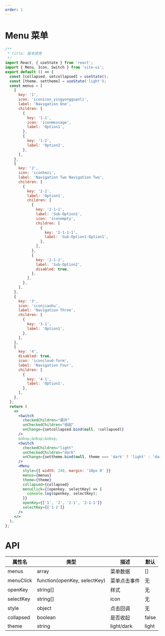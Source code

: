 ```yaml
---
order: 1
---
```


# Menu 菜单

```jsx
/**
 * title: 基本使用
 */
import React, { useState } from 'react';
import { Menu, Icon, Switch } from 'site-ui';
export default () => {
  const [collapsed, setcollapsed] = useState();
  const [theme, settheme] = useState('light');
  const menus = [
    {
      key: '1',
      icon: 'iconicon_yingyongguanli',
      label: 'Navigation One',
      children: [
        {
          key: '1-1',
          icon: 'iconmessage',
          label: 'Option1',
        },
        {
          key: '1-2',
          label: 'Option2',
        },
      ],
    },
    {
      key: '2',
      icon: 'iconhezi',
      label: 'Navigation Two Navigation Two',
      children: [
        {
          key: '2-1',
          label: 'Option1',
          children: [
            {
              key: '2-1-1',
              label: 'Sub-Option1',
              icon: 'iconempty',
              children: [
                {
                  key: '2-1-1-1',
                  label: 'Sub-Option1-Option1',
                },
              ],
            },
            {
              key: '2-1-2',
              label: 'Sub-Option2',
              disabled: true,
            },
          ],
        },
      ],
    },
    {
      key: '3',
      icon: 'iconjiaohu',
      label: 'Navigation Three',
      children: [
        {
          key: '3-1',
          label: 'Option1',
        },
      ],
    },
    {
      key: '4',
      disabled: true,
      icon: 'iconcloud-form',
      label: 'Navigation Four',
      children: [
        {
          key: '4-1',
          label: 'Option1',
        },
      ],
    },
  ];
  return (
    <>
      <Switch
        checkedChildren="展开"
        unCheckedChildren="收起"
        onChange={setcollapsed.bind(null, !collapsed)}
      />
      &nbsp;&nbsp;&nbsp;
      <Switch
        checkedChildren="light"
        unCheckedChildren="dark"
        onChange={settheme.bind(null, theme === 'dark' ? 'light' : 'dark')}
      />
      <Menu
        style={{ width: 240, margin: '10px 0' }}
        menus={menus}
        theme={theme}
        collapsed={collapsed}
        menuClick={(openkey, selectKey) => {
          console.log(openkey, selectKey);
        }}
        openKey={['1', '2', '2-1', '2-1-1']}
        selectKey={['1-2']}
      />
    </>
  );
};
```

# API

| **属性名** | **类型**                     | **描述**     | **默认** |
| ---------- | ---------------------------- | ------------ | -------- |
| menus      | array                        | 菜单数据     | []       |
| menuClick  | function(openKey, selectKey) | 菜单点击事件 | 无       |
| openKey    | string[]                     | 样式         | 无       |
| selectKey  | string[]                     | icon         | 无       |
| style      | object                       | 点击回调     | 无       |
| collapsed  | boolean                      | 是否收起     | false    |
| theme      | string                       | light/dark   | light    |

